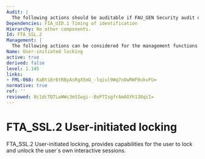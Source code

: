 ```yaml
---
Audit: |
  The following actions should be auditable if FAU_GEN Security audit data generation is included in the PP, PP-Module, functional package or ST: a) minimal: Locking of an interactive session by the session locking mechanism; b) minimal: Successful unlocking of an interactive session; c) basic: Any attempts at unlocking an interactive session.
Dependencies: FIA_UID.1 Timing of identification
Hierarchy: No other components.
Id: FTA_SSL.2
Management: |
  The following actions can be considered for the management functions in FMT: a) management of the events that occur prior to unlocking the session.
Name: User-initiated locking
active: true
derived: false
level: 1.145
links:
- FML-068: KaBti8r6tRByAsRgX5mO_-lqiul9Wq7nOwRWF0ukvFU=
normative: true
ref: ''
reviewed: 8c1dcTQTLwWWc3mSIwgi--BoP7IsgfrAmAGYh138qiI=
---
```


# FTA_SSL.2 User-initiated locking

FTA_SSL.2 User-initiated locking, provides capabilities for the user to lock and unlock the user´s own interactive sessions.